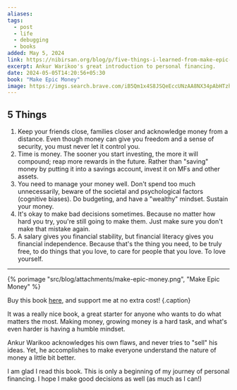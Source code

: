 ```yaml
---
aliases: 
tags:
  - post
  - life
  - debugging
  - books
added: May 5, 2024
link: https://nibirsan.org/blog/p/five-things-i-learned-from-make-epic-money
excerpt: Ankur Warikoo's great introduction to personal financing.
date: 2024-05-05T14:20:56+05:30
book: "Make Epic Money"
image: https://imgs.search.brave.com/iB5Qm1x4S8JSQeEccUNzAA8NX34pAbHTzhsEc-dTXrU/rs:fit:860:0:0:0/g:ce/aHR0cHM6Ly9tLm1l/ZGlhLWFtYXpvbi5j/b20vaW1hZ2VzL0kv/NDExVU9rOG9hakwu/anBn
---
```

## 5 Things
1. Keep your friends close, families closer and acknowledge money from a distance. Even though money can give you freedom and a sense of security, you must never let it control you. 
2. Time is money. The sooner you start investing, the more it will compound; reap more rewards in the future. Rather than "saving" money by putting it into a savings account, invest it on MFs and other assets.
3. You need to manage your money well. Don't spend too much unnecessarily, beware of the societal and psychological factors (cognitive biases). Do budgeting, and have a "wealthy" mindset. Sustain your money.
4. It's okay to make bad decisions sometimes. Because no matter how hard you try, you're still going to make them. Just make sure you don't make that mistake again. 
5. A salary gives you financial stability, but financial literacy gives you financial independence. Because that's the thing you need, to be truly free, to do things that you love, to care for people that you love. To love yourself.

---

{% porimage "src/blog/attachments/make-epic-money.png", "Make Epic Money" %}

Buy this book [here](https://amzn.to/44xC78P), and support me at no extra cost! {.caption}


It was a really nice book, a great starter for anyone who wants to do what matters the most. Making money, growing money is a hard task, and what's even harder is having a humble mindset.

Ankur Warikoo acknowledges his own flaws, and never tries to "sell" his ideas. Yet, he accomplishes to make everyone understand the nature of money a little bit better.

I am glad I read this book. This is only a beginning of my journey of personal financing. I hope I make good decisions as well (as much as I can!)

